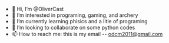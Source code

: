 - 👋 Hi, I’m @OliverCast
- 👀 I’m interested in programing, gaming, and archery
- 🌱 I’m currently learning phisics and a litle of programing
- 💞️ I’m looking to collaborate on some python codes
- 📫 How to reach me: this is my email -- odcm2011@gmail.com

<!---
OliverCast/OliverCast is a ✨ special ✨ repository because its `README.md` (this file) appears on your GitHub profile.
You can click the Preview link to take a look at your changes.
--->
